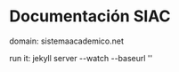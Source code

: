 # Documentación SIAC #

domain: sistemaacademico.net

run it: jekyll server --watch --baseurl ''



